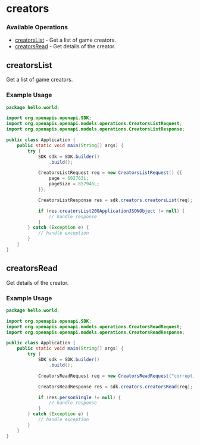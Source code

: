 # creators

### Available Operations

* [creatorsList](#creatorslist) - Get a list of game creators.
* [creatorsRead](#creatorsread) - Get details of the creator.

## creatorsList

Get a list of game creators.

### Example Usage

```java
package hello.world;

import org.openapis.openapi.SDK;
import org.openapis.openapi.models.operations.CreatorsListRequest;
import org.openapis.openapi.models.operations.CreatorsListResponse;

public class Application {
    public static void main(String[] args) {
        try {
            SDK sdk = SDK.builder()
                .build();

            CreatorsListRequest req = new CreatorsListRequest() {{
                page = 602763L;
                pageSize = 857946L;
            }};            

            CreatorsListResponse res = sdk.creators.creatorsList(req);

            if (res.creatorsList200ApplicationJSONObject != null) {
                // handle response
            }
        } catch (Exception e) {
            // handle exception
        }
    }
}
```

## creatorsRead

Get details of the creator.

### Example Usage

```java
package hello.world;

import org.openapis.openapi.SDK;
import org.openapis.openapi.models.operations.CreatorsReadRequest;
import org.openapis.openapi.models.operations.CreatorsReadResponse;

public class Application {
    public static void main(String[] args) {
        try {
            SDK sdk = SDK.builder()
                .build();

            CreatorsReadRequest req = new CreatorsReadRequest("corrupti");            

            CreatorsReadResponse res = sdk.creators.creatorsRead(req);

            if (res.personSingle != null) {
                // handle response
            }
        } catch (Exception e) {
            // handle exception
        }
    }
}
```
